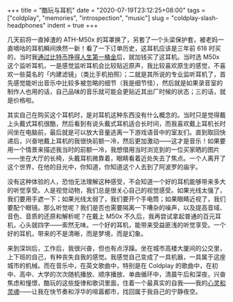 +++
title = "酷玩与耳机"
date = "2020-07-19T23:12:25+08:00"
tags = ["coldplay", "memories", "introspection", "music"]
slug = "coldplay-slash-headphones"
indent = true
+++

几天前将一直掉渣的 ATH-M50x 的耳罩换了，另套了一个头梁保护套，被老妈一直嘀咕的耳机瞬间焕然一新！看了一下订单历史，这耳机应该是三年前 618 时买的，当时我[通过比特币挣得人生第一桶金](/life/earn-money-through-bitcoin/)后，就加钱买了这耳机。当时选 M50x 这个监听耳机，一是感觉监听耳机会比较贴近原声，我比较喜欢原生的感觉，不喜欢一些莫名的「内建滤镜」（类比手机拍照）；二就是其所说的专业监听耳机了，首先感觉能听出音乐中比较多被忽略的细节（我是细节怪），然后就是如果录音室的制作人也用的话，自己品味的音乐就可能会更贴近其出厂时候的状态；三的话，就是价格啦。

其实自己在购买这个耳机时，是对耳机这种东西没有什么概念的。当时只是觉得戴上头戴式耳机很酷，然后看到有说头戴式耳机适合长时间，而我喜欢戴上耳机长时间坐在电脑前，最后就是可以放大音量逃离一下游戏语音中的室友们。直到取回快递后，兴奋地戴上耳机的我很快前额一冷，然后更加激动——这才是音乐！如果要用一个情景来描述我当时的前额一冷，我想借用当时浏览到的一位买家晒的图片——坐在大厅的长椅，头戴耳机微靠着，眼睛看着近处失去了焦点。一个人离开了这个世界，在他的目光中，你知道，你知道这个人去到了阿波罗的庙宇。

没有这种体验的人，恐怕无法理解这种感受，不会知道一个好的耳机能够带来多大的听觉享受。人是视觉动物，我们总是很关心自己的视觉感受。如果光线太强了，我们要用手遮一下；如果光线太弱了，我们要开个手电筒；如果眼睛近视了，我们要配个眼镜。那么听觉呢？我们是否也需要隔离一下嘈杂的噪声，以及提高音域、音色、音质的还原和解析呢？在戴上 M50x 不久后，我再尝试拿起普通的百元耳机，心头就四字——索然无味。一个好的耳机，能带来受益匪浅的听觉享受。一个好的耳机，带来的不是清晰，而是梦境，而是幻象。

来到深圳后，工作后，我很兴奋，但也有点浮躁。坐在城市高楼大厦间的公交里，上下班的自己，有种丧失自我的感觉。我感觉自己变成了一具机器，一具属于这座城市的机械。而在音乐中，在英文歌曲中，特别是在 Coldplay 的歌曲中，在初中、高中、大学的次次随机播放、顺序播放、单曲循环中，清晨午后和深夜，兴奋焦虑和憧憬，酷玩的这些旋律和歌词里面，住着一个最真实的自我——我的[心灵和灵魂](/life/soul-and-spirit/)——让我在快节奏和浮华的喧嚣都市，找回属于我自己的宁静夜空。
